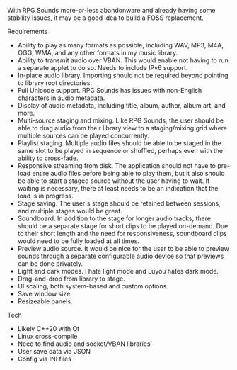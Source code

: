 With RPG Sounds more-or-less abandonware and already having some stability issues, it may be a good idea to build a FOSS replacement.

Requirements
- Ability to play as many formats as possible, including WAV, MP3, M4A, OGG, WMA, and any other formats in my music library.
- Ability to transmit audio over VBAN.  This would enable not having to run a separate applet to do so.  Needs to include IPv6 support.
- In-place audio library.  Importing should not be required beyond pointing to library root directories.
- Full Unicode support.  RPG Sounds has issues with non-English characters in audio metadata.
- Display of audio metadata, including title, album, author, album art, and more.
- Multi-source staging and mixing.  Like RPG Sounds, the user should be able to drag audio from their library view to a staging/mixing grid where multiple sources can be played concurrently.
- Playlist staging.  Multiple audio files should be able to be staged in the same slot to be played in sequence or shuffled, perhaps even with the ability to cross-fade.
- Responsive streaming from disk.  The application should not have to pre-load entire audio files before being able to play them, but it also should be able to start a staged source without the user having to wait.  If waiting is necessary, there at least needs to be an indication that the load is in progress.
- Stage saving.  The user's stage should be retained between sessions, and multiple stages would be great.
- Soundboard.  In addition to the stage for longer audio tracks, there should be a separate stage for short clips to be played on-demand.  Due to their short length and the need for responsiveness, soundboard clips would need to be fully loaded at all times.
- Preview audio source.  It would be nice for the user to be able to preview sounds through a separate configurable audio device so that previews can be done privately.
- Light and dark modes.  I hate light mode and Luyou hates dark mode.
- Drag-and-drop from library to stage.
- UI scaling, both system-based and custom options.
- Save window size.
- Resizeable panels.

Tech
- Likely C++20 with Qt
- Linux cross-compile
- Need to find audio and socket/VBAN libraries
- User save data via JSON
- Config via INI files